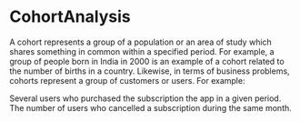 # CohortAnalysis

A cohort represents a group of a population or an area of study which shares something in common within a specified period.
For example, a group of people born in India in 2000 is an example of a cohort related to the number of births in a country. 
Likewise, in terms of business problems, cohorts represent a group of customers or users. For example:

Several users who purchased the subscription the app in a given period.
The number of users who cancelled a subscription during the same month.
